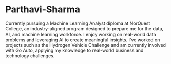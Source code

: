 # Parthavi-Sharma
Currently pursuing a Machine Learning Analyst diploma at NorQuest College, an industry-aligned program designed to prepare me for the data, AI, and machine learning workforce.
I enjoy working on real-world data problems and leveraging AI to create meaningful insights.
I've worked on projects such as the Hydrogen Vehicle Challenge and am currently involved with Go Auto, applying my knowledge to real-world business and technology challenges.
